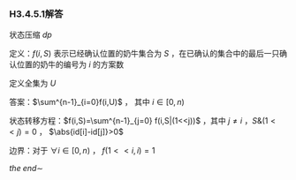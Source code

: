 ### H3.4.5.1解答

状态压缩 $dp$

定义：$f(i,S)$ 表示已经确认位置的奶牛集合为 $S$ ，在已确认的集合中的最后一只确认位置的奶牛的编号为 $i$ 的方案数

定义全集为 $U$

答案：$\sum^{n-1}_{i=0}f(i,U)$ ， 其中 $i\in[0,n)$

状态转移方程：$f(i,S)=\sum^{n-1}_{j=0} f(i,S|(1<<j))$ ，其中 $j\ne i$ ，$S\&(1<<j)=0$ ， $\abs{id[i]-id[j]}>0$ 

边界：对于 $\forall i\in[0,n)$ ， $f(1<<i,i)=1$  

$the\;end\sim$

